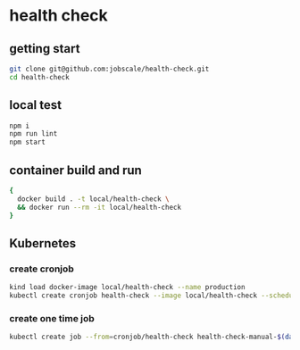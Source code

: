 # health check

## getting start
```bash
git clone git@github.com:jobscale/health-check.git
cd health-check
```

## local test
```bash
npm i
npm run lint
npm start
```

## container build and run
```bash
{
  docker build . -t local/health-check \
  && docker run --rm -it local/health-check
}
```

## Kubernetes

### create cronjob
```bash
kind load docker-image local/health-check --name production
kubectl create cronjob health-check --image local/health-check --schedule '0/7 * * * *'
```

### create one time job
```bash
kubectl create job --from=cronjob/health-check health-check-manual-$(date +'%Y%m%d-%H%M%S')
```
